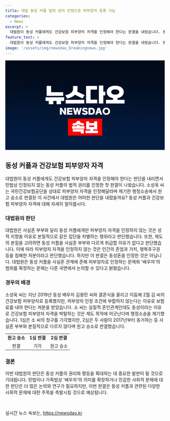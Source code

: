 ```yaml
---
title: 대법 동성 커플 법적 권리 인정으로 피부양자 등록 가능
categories:
  - News
excerpt: >
  대법원이 동성 커플에게도 건강보험 피부양자 자격을 인정해야 한다는 판결을 내렸습니다. 동성 커플의 사실혼 부부와 다르지 않다는 이유로 피부양자 자격을 인정하는 판결은 동성 커플의 법적 권리를 인정한 첫 사례입니다. 이는 동성혼 자체를 인정한 것은 아니지만, 인간의 존엄과 가치를 고려하여 동성 커플을 차별하지 않아야 한다는 판단을 내렸습니다. 2019년 결혼한 동성 커플 중 한 명이 건강보험 피부양자로 등록하는 과정에서 차별을 받아 행정소송을 제기한 사건에서 나온 판결으로, 더 많은 논의가 예상됩니다.
feature_text: >
  대법원이 동성 커플에게도 건강보험 피부양자 자격을 인정해야 한다는 판결을 내렸습니다. 동성 커플의 사실혼 부부와 다르지 않다는 이유로 피부양자 자격을 인정하는 판결은 동성 커플의 법적 권리를 인정한 첫 사례입니다. 이는 동성혼 자체를 인정한 것은 아니지만, 인간의 존엄과 가치를 고려하여 동성 커플을 차별하지 않아야 한다는 판단을 내렸습니다. 2019년 결혼한 동성 커플 중 한 명이 건강보험 피부양자로 등록하는 과정에서 차별을 받아 행정소송을 제기한 사건에서 나온 판결으로, 더 많은 논의가 예상됩니다.
image: '/assets/img/newsdao_breakingnews.jpg'
---
```


<p><img src="/assets/img/newsdao_breakingnews.jpg" alt="bookingtag 속보" /></p>

<h2 data-ke-size="size26">동성 커플과 건강보험 피부양자 자격</h2>

<p data-ke-size="size16">대법원이 동성 커플에게도 건강보험 피부양자 자격을 인정해야 한다는 판단을 내리면서 민법상 인정되지 않는 동성 커플의 법적 권리를 인정한 첫 판결이 나왔습니다. 소성욱 씨는 국민건강보험공단을 상대로 피부양자 자격을 인정해달라며 제기한 행정소송에서 원고 승소로 판결된 이 사건에서 대법원은 어떠한 판단을 내렸을까요? 동성 커플과 건강보험 피부양자 자격에 대해 자세히 알아봅시다.</p>

<h3><b>대법원의 판단</b></h3>

<p data-ke-size="size16">대법원은 사실혼 부부와 달리 동성 커플에게만 피부양자 자격을 인정하지 않는 것은 성적 지향을 이유로 본질적으로 같은 집단을 차별하는 행위라고 판단했습니다. 또한, 제도의 본질을 고려하면 동성 커플을 사실혼 부부와 다르게 취급할 이유가 없다고 판단했습니다. 이에 따라 피부양자 자격을 인정하지 않는 것은 인간의 존엄과 가치, 행복추구권 등을 침해한 처분이라고 판단했습니다. 하지만 이 판결은 동성혼을 인정한 것은 아닙니다. 대법원은 동성 커플을 사실혼 관계에 준해 피부양자로 인정하는 문제와 '배우자'의 범위를 확정하는 문제는 다른 국면에서 논의할 수 있다고 밝혔습니다.</p>

<h3><b>경우의 배경</b></h3>

<p data-ke-size="size16">소성욱 씨는 지난 2019년 동성 배우자 김용민 씨와 결혼식을 올리고 이듬해 2월 김 씨의 건강보험 피부양자로 등록했지만, 피부양자 인정 조건에 부합하지 않는다는 이유로 보험료를 내야 한다는 처분을 받았습니다. 소 씨는 실질적 혼인관계인데도 동성이라는 이유로 건강보험 피부양자 자격을 박탈하는 것은 제도 목적에 어긋난다며 행정소송을 제기했습니다. 1심은 소 씨의 청구를 기각했지만, 2심은 두 사람이 2017년부터 동거하는 등 사실혼 부부와 본질적으로 다르지 않다며 원고 승소로 판결했습니다.</p>

<table>
    <tr>
        <td style="text-align: center; height: 17px;"><b>원고 승소</b></td>
        <td style="text-align: center; height: 17px;"><b>1심 판결</b></td>
        <td style="text-align: center; height: 17px;"><b>2심 판결</b></td>
    </tr>
    <tr>
        <td style="text-align: center; height: 17px;">판결</td>
        <td style="text-align: center; height: 17px;">기각</td>
        <td style="text-align: center; height: 17px;">원고 승소</td>
    </tr>
</table>

<h3><b>결론</b></h3>

<p data-ke-size="size16">이번 대법원의 판단은 동성 커플의 권리와 평등을 확대하는 데 중요한 발판이 될 것으로 기대됩니다. 민법이나 가족법상 '배우자'의 의미를 확장하거나 민감한 사회적 문제에 대한 판단은 더 많은 논의와 연구가 필요하지만, 이번 판결은 동성 커플과 관련된 다양한 사회적 문제에 대한 주목을 촉발시킬 것으로 예상됩니다.</p>

<p data-ke-size="size16">&nbsp;</p>
실시간 뉴스 속보는, <a href="https://newsdao.kr" rel="dofollow">https://newsdao.kr</a>


